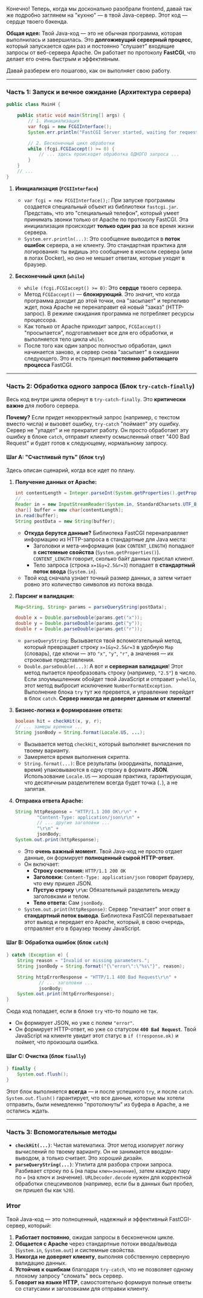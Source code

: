 Конечно! Теперь, когда мы досконально разобрали frontend, давай так же подробно заглянем на "кухню" — в твой Java-сервер. Этот код — сердце твоего бэкенда.

**Общая идея:** Твой Java-код — это не обычная программа, которая выполнилась и завершилась. Это **долгоживущий серверный процесс**, который запускается один раз и постоянно "слушает" входящие запросы от веб-сервера Apache. Он работает по протоколу **FastCGI**, что делает его очень быстрым и эффективным.

Давай разберем его пошагово, как он выполняет свою работу.

---

### Часть 1: Запуск и вечное ожидание (Архитектура сервера)

```java
public class MainH {

    public static void main(String[] args) {
        // 1. Инициализация
        var fcgi = new FCGIInterface();
        System.err.println("FastCGI Server started, waiting for requests...");

        // 2. Бесконечный цикл обработки
        while (fcgi.FCGIaccept() >= 0) {
            // ... здесь происходит обработка ОДНОГО запроса ...
        }
    }
    // ...
}
```

1.  **Инициализация (`FCGIInterface`)**
    *   `var fcgi = new FCGIInterface();`: При запуске программы создается специальный объект из библиотеки `fastcgi.jar`. Представь, что это "специальный телефон", который умеет принимать звонки только от Apache по протоколу FastCGI. Эта инициализация происходит **только один раз** за все время жизни сервера.
    *   `System.err.println(...)`: Это сообщение выводится в **поток ошибок** сервера, а не клиенту. Это стандартная практика для логирования: ты видишь это сообщение в консоли сервера (или в логах Docker), но оно не мешает ответам, которые уходят в браузер.

2.  **Бесконечный цикл (`while`)**
    *   `while (fcgi.FCGIaccept() >= 0)`: Это **сердце** твоего сервера.
    *   Метод `FCGIaccept()` — **блокирующий**. Это значит, что когда программа доходит до этой точки, она "засыпает" и терпеливо ждет, пока Apache не перенаправит ей новый "заказ" (HTTP-запрос). В режиме ожидания программа не потребляет ресурсы процессора.
    *   Как только от Apache приходит запрос, `FCGIaccept()` "просыпается", подготавливает все для его обработки, и выполняется тело цикла `while`.
    *   После того как один запрос полностью обработан, цикл начинается заново, и сервер снова "засыпает" в ожидании следующего. Это и есть принцип **постоянно работающего процесса** FastCGI.

---

### Часть 2: Обработка одного запроса (Блок `try-catch-finally`)

Весь код внутри цикла обернут в `try-catch-finally`. Это **критически важно** для любого сервера.

**Почему?** Если придет некорректный запрос (например, с текстом вместо числа) и вызовет ошибку, `try-catch` "поймает" эту ошибку. Сервер не "упадет" и не прекратит работу. Он просто обработает эту ошибку в блоке `catch`, отправит клиенту осмысленный ответ "400 Bad Request" и будет готов к следующему, нормальному запросу.

#### Шаг A: "Счастливый путь" (блок `try`)

Здесь описан сценарий, когда все идет по плану.

1.  **Получение данных от Apache:**
    ```java
    int contentLength = Integer.parseInt(System.getProperties().getProperty("CONTENT_LENGTH", "0"));
    // ...
    Reader in = new InputStreamReader(System.in, StandardCharsets.UTF_8);
    char[] buffer = new char[contentLength];
    in.read(buffer);
    String postData = new String(buffer);
    ```
    *   **Откуда берутся данные?** Библиотека FastCGI перенаправляет информацию из HTTP-запроса в стандартные для Java места:
        *   Заголовки и мета-информация (как `CONTENT_LENGTH`) попадают в **системные свойства** (`System.getProperties()`). `CONTENT_LENGTH` говорит, сколько байт данных прислал клиент.
        *   Тело запроса (строка `x=1&y=2.5&r=3`) попадает в **стандартный поток ввода** (`System.in`).
    *   Твой код сначала узнает точный размер данных, а затем читает ровно это количество символов из потока ввода.

2.  **Парсинг и валидация:**
    ```java
    Map<String, String> params = parseQueryString(postData);

    double x = Double.parseDouble(params.get("x"));
    double y = Double.parseDouble(params.get("y"));
    double r = Double.parseDouble(params.get("r"));
    ```
    *   `parseQueryString`: Вызывается твой вспомогательный метод, который превращает строку `x=1&y=2.5&r=3` в удобную `Map` (словарь), где ключи — это `"x"`, `"y"`, `"r"`, а значения — их строковые представления.
    *   `Double.parseDouble(...)`: А вот и **серверная валидация**! Этот метод пытается преобразовать строку (например, `"2.5"`) в число. Если злоумышленник обойдет твой JavaScript и отправит `y=hello`, этот метод выбросит исключение `NumberFormatException`. Выполнение блока `try` тут же прервется, и управление перейдет в блок `catch`. **Сервер никогда не доверяет данным от клиента!**

3.  **Бизнес-логика и формирование ответа:**
    ```java
    boolean hit = checkHit(x, y, r);
    // ... замеры времени ...
    String jsonBody = String.format(Locale.US, ...);
    ```
    *   Вызывается метод `checkHit`, который выполняет вычисления по твоему варианту.
    *   Замеряется время выполнения скрипта.
    *   `String.format(...)`: Все результаты (координаты, попадание, время) упаковываются в одну строку в формате **JSON**. Использование `Locale.US` — хорошая практика, гарантирующая, что десятичным разделителем всегда будет точка (`.`), а не запятая.

4.  **Отправка ответа Apache:**
    ```java
    String httpResponse = "HTTP/1.1 200 OK\r\n" +
            "Content-Type: application/json\r\n" +
            // ... другие заголовки ...
            "\r\n" +
            jsonBody;
    System.out.print(httpResponse);
    ```
    *   Это **очень важный момент**. Твой Java-код не просто отдает данные, он формирует **полноценный сырой HTTP-ответ**.
    *   Он включает:
        *   **Строку состояния:** `HTTP/1.1 200 OK`
        *   **Заголовки:** `Content-Type: application/json` говорит браузеру, что ему пришел JSON.
        *   **Пустую строку `\r\n`:** Обязательный разделитель между заголовками и телом.
        *   **Тело ответа:** Сам `jsonBody`.
    *   `System.out.print(httpResponse)`: Сервер "печатает" этот ответ в **стандартный поток вывода**. Библиотека FastCGI перехватывает этот вывод и передает его Apache, который, в свою очередь, отправляет его в браузер твоему JavaScript.

#### Шаг B: Обработка ошибок (блок `catch`)

```java
} catch (Exception e) {
    String reason = "Invalid or missing parameters.";
    String jsonBody = String.format("{\"error\":\"%s\"}", reason);

    String httpErrorResponse = "HTTP/1.1 400 Bad Request\r\n" +
            // ... заголовки ...
            jsonBody;
    System.out.print(httpErrorResponse);
}
```
Сюда код попадает, если в блоке `try` что-то пошло не так.
*   Он формирует JSON, но уже с полем `"error"`.
*   Он формирует HTTP-ответ, но уже со статусом **`400 Bad Request`**. Твой JavaScript на клиенте увидит этот статус в `if (!response.ok)` и поймет, что произошла ошибка.

#### Шаг C: Очистка (блок `finally`)

```java
} finally {
    System.out.flush();
}
```
Этот блок выполняется **всегда** — и после успешного `try`, и после `catch`. `System.out.flush()` гарантирует, что все данные, которые мы хотели отправить, были немедленно "протолкнуты" из буфера в Apache, а не остались ждать.

---

### Часть 3: Вспомогательные методы

*   **`checkHit(...)`**: Чистая математика. Этот метод изолирует логику вычислений по твоему варианту. Он не занимается вводом-выводом, а только считает. Это хороший дизайн.
*   **`parseQueryString(...)`**: Утилита для разбора строки запроса. Разбивает строку по `&` (на пары `ключ=значение`), затем каждую пару по `=` (на ключ и значение). `URLDecoder.decode` нужен для корректной обработки спецсимволов (например, если бы в данных был пробел, он пришел бы как `%20`).

### Итог

Твой Java-код — это полноценный, надежный и эффективный FastCGI-сервер, который:
1.  **Работает постоянно**, ожидая запросы в бесконечном цикле.
2.  **Общается с Apache** через стандартные потоки ввода/вывода (`System.in`, `System.out`) и системные свойства.
3.  **Никогда не доверяет клиенту**, выполняя собственную серверную валидацию данных.
4.  **Устойчив к ошибкам** благодаря `try-catch`, что не позволяет одному плохому запросу "сломать" весь сервер.
5.  **Говорит на языке HTTP**, самостоятельно формируя полные ответы со статусами и заголовками для отправки клиенту.